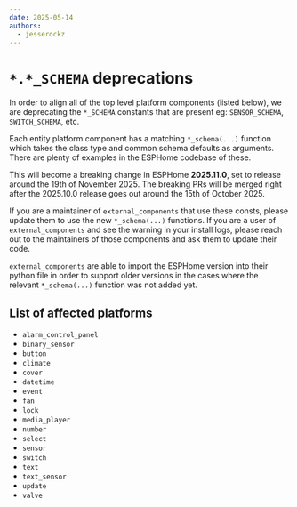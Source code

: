 ```yaml
---
date: 2025-05-14
authors: 
  - jesserockz
---
```


# `*.*_SCHEMA` deprecations

In order to align all of the top level platform components (listed below), we are deprecating the `*_SCHEMA` constants that are present eg: `SENSOR_SCHEMA`, `SWITCH_SCHEMA`, etc.

Each entity platform component has a matching `*_schema(...)` function which takes the class type and common schema defaults as arguments. There are plenty of examples in the ESPHome codebase of these.

This will become a breaking change in ESPHome **2025.11.0**, set to release around the 19th of November 2025. The breaking PRs will be merged right after the 2025.10.0 release goes out around the 15th of October 2025.

If you are a maintainer of `external_components` that use these consts, please update them to use the new `*_schema(...)` functions. If you are a user of `external_components` and see the warning in your install logs, please reach out to the maintainers of those components and ask them to update their code.

`external_components` are able to import the ESPHome version into their python file in order to support older versions in the cases where the relevant `*_schema(...)` function was not added yet.

## List of affected platforms

- `alarm_control_panel`
- `binary_sensor`
- `button`
- `climate`
- `cover`
- `datetime`
- `event`
- `fan`
- `lock`
- `media_player`
- `number`
- `select`
- `sensor`
- `switch`
- `text`
- `text_sensor`
- `update`
- `valve`
